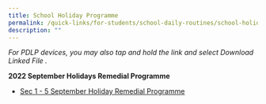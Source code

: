 ```yaml
---
title: School Holiday Programme
permalink: /quick-links/for-students/school-daily-routines/school-holiday-programme/
description: ""
---
```

_For PDLP devices, you may also tap and hold the link and select Download Linked File ._  


**2022 September Holidays Remedial Programme**

* [Sec 1 - 5 September Holiday Remedial Programme](/files/Sept%20Hol%20Remedial%20Schedule.pdf)